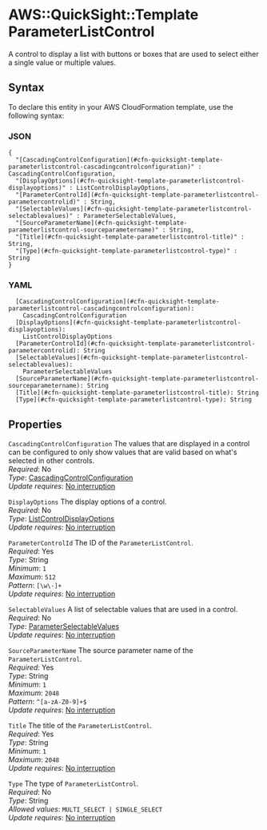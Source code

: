 # AWS::QuickSight::Template ParameterListControl<a name="aws-properties-quicksight-template-parameterlistcontrol"></a>

A control to display a list with buttons or boxes that are used to select either a single value or multiple values\.

## Syntax<a name="aws-properties-quicksight-template-parameterlistcontrol-syntax"></a>

To declare this entity in your AWS CloudFormation template, use the following syntax:

### JSON<a name="aws-properties-quicksight-template-parameterlistcontrol-syntax.json"></a>

```
{
  "[CascadingControlConfiguration](#cfn-quicksight-template-parameterlistcontrol-cascadingcontrolconfiguration)" : CascadingControlConfiguration,
  "[DisplayOptions](#cfn-quicksight-template-parameterlistcontrol-displayoptions)" : ListControlDisplayOptions,
  "[ParameterControlId](#cfn-quicksight-template-parameterlistcontrol-parametercontrolid)" : String,
  "[SelectableValues](#cfn-quicksight-template-parameterlistcontrol-selectablevalues)" : ParameterSelectableValues,
  "[SourceParameterName](#cfn-quicksight-template-parameterlistcontrol-sourceparametername)" : String,
  "[Title](#cfn-quicksight-template-parameterlistcontrol-title)" : String,
  "[Type](#cfn-quicksight-template-parameterlistcontrol-type)" : String
}
```

### YAML<a name="aws-properties-quicksight-template-parameterlistcontrol-syntax.yaml"></a>

```
  [CascadingControlConfiguration](#cfn-quicksight-template-parameterlistcontrol-cascadingcontrolconfiguration):
    CascadingControlConfiguration
  [DisplayOptions](#cfn-quicksight-template-parameterlistcontrol-displayoptions):
    ListControlDisplayOptions
  [ParameterControlId](#cfn-quicksight-template-parameterlistcontrol-parametercontrolid): String
  [SelectableValues](#cfn-quicksight-template-parameterlistcontrol-selectablevalues):
    ParameterSelectableValues
  [SourceParameterName](#cfn-quicksight-template-parameterlistcontrol-sourceparametername): String
  [Title](#cfn-quicksight-template-parameterlistcontrol-title): String
  [Type](#cfn-quicksight-template-parameterlistcontrol-type): String
```

## Properties<a name="aws-properties-quicksight-template-parameterlistcontrol-properties"></a>

`CascadingControlConfiguration` <a name="cfn-quicksight-template-parameterlistcontrol-cascadingcontrolconfiguration"></a>
The values that are displayed in a control can be configured to only show values that are valid based on what's selected in other controls\.  
_Required_: No  
_Type_: [CascadingControlConfiguration](aws-properties-quicksight-template-cascadingcontrolconfiguration.md)  
_Update requires_: [No interruption](https://docs.aws.amazon.com/AWSCloudFormation/latest/UserGuide/using-cfn-updating-stacks-update-behaviors.html#update-no-interrupt)

`DisplayOptions` <a name="cfn-quicksight-template-parameterlistcontrol-displayoptions"></a>
The display options of a control\.  
_Required_: No  
_Type_: [ListControlDisplayOptions](aws-properties-quicksight-template-listcontroldisplayoptions.md)  
_Update requires_: [No interruption](https://docs.aws.amazon.com/AWSCloudFormation/latest/UserGuide/using-cfn-updating-stacks-update-behaviors.html#update-no-interrupt)

`ParameterControlId` <a name="cfn-quicksight-template-parameterlistcontrol-parametercontrolid"></a>
The ID of the `ParameterListControl`\.  
_Required_: Yes  
_Type_: String  
_Minimum_: `1`  
_Maximum_: `512`  
_Pattern_: `[\w\-]+`  
_Update requires_: [No interruption](https://docs.aws.amazon.com/AWSCloudFormation/latest/UserGuide/using-cfn-updating-stacks-update-behaviors.html#update-no-interrupt)

`SelectableValues` <a name="cfn-quicksight-template-parameterlistcontrol-selectablevalues"></a>
A list of selectable values that are used in a control\.  
_Required_: No  
_Type_: [ParameterSelectableValues](aws-properties-quicksight-template-parameterselectablevalues.md)  
_Update requires_: [No interruption](https://docs.aws.amazon.com/AWSCloudFormation/latest/UserGuide/using-cfn-updating-stacks-update-behaviors.html#update-no-interrupt)

`SourceParameterName` <a name="cfn-quicksight-template-parameterlistcontrol-sourceparametername"></a>
The source parameter name of the `ParameterListControl`\.  
_Required_: Yes  
_Type_: String  
_Minimum_: `1`  
_Maximum_: `2048`  
_Pattern_: `^[a-zA-Z0-9]+$`  
_Update requires_: [No interruption](https://docs.aws.amazon.com/AWSCloudFormation/latest/UserGuide/using-cfn-updating-stacks-update-behaviors.html#update-no-interrupt)

`Title` <a name="cfn-quicksight-template-parameterlistcontrol-title"></a>
The title of the `ParameterListControl`\.  
_Required_: Yes  
_Type_: String  
_Minimum_: `1`  
_Maximum_: `2048`  
_Update requires_: [No interruption](https://docs.aws.amazon.com/AWSCloudFormation/latest/UserGuide/using-cfn-updating-stacks-update-behaviors.html#update-no-interrupt)

`Type` <a name="cfn-quicksight-template-parameterlistcontrol-type"></a>
The type of `ParameterListControl`\.  
_Required_: No  
_Type_: String  
_Allowed values_: `MULTI_SELECT | SINGLE_SELECT`  
_Update requires_: [No interruption](https://docs.aws.amazon.com/AWSCloudFormation/latest/UserGuide/using-cfn-updating-stacks-update-behaviors.html#update-no-interrupt)
